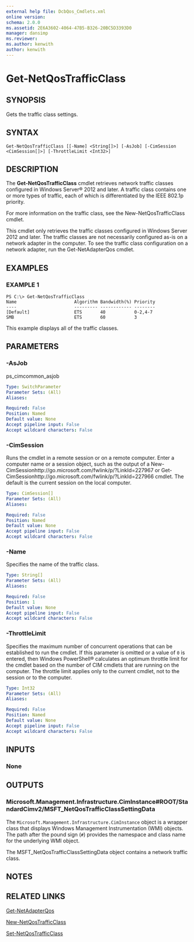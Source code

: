 ```yaml
---
external help file: DcbQos_Cmdlets.xml
online version: 
schema: 2.0.0
ms.assetid: 2E6A3602-4064-47B5-B326-20BC5D3393D0
manager: dansimp
ms.reviewer:
ms.author: kenwith
author: kenwith
---
```


# Get-NetQosTrafficClass

## SYNOPSIS
Gets the traffic class settings.

## SYNTAX

```
Get-NetQosTrafficClass [[-Name] <String[]>] [-AsJob] [-CimSession <CimSession[]>] [-ThrottleLimit <Int32>]
```

## DESCRIPTION
The **Get-NetQosTrafficClass** cmdlet retrieves network traffic classes configured in Windows Server® 2012 and later.
A traffic class contains one or more types of traffic, each of which is differentiated by the IEEE 802.1p priority.

For more information on the traffic class, see the New-NetQosTrafficClass cmdlet.

This cmdlet only retrieves the traffic classes configured in Windows Server 2012 and later.
The traffic classes are not necessarily configured as-is on a network adapter in the computer.
To see the traffic class configuration on a network adapter, run the Get-NetAdapterQos cmdlet.

## EXAMPLES

### EXAMPLE 1
```
PS C:\> Get-NetQosTrafficClass
Name                      Algorithm Bandwidth(%) Priority 
----                      --------- ------------ -------- 
[Default]                 ETS       40           0-2,4-7 
SMB                       ETS       60           3
```

This example displays all of the traffic classes.

## PARAMETERS

### -AsJob
ps_cimcommon_asjob

```yaml
Type: SwitchParameter
Parameter Sets: (All)
Aliases: 

Required: False
Position: Named
Default value: None
Accept pipeline input: False
Accept wildcard characters: False
```

### -CimSession
Runs the cmdlet in a remote session or on a remote computer.
Enter a computer name or a session object, such as the output of a New-CimSessionhttp://go.microsoft.com/fwlink/p/?LinkId=227967 or Get-CimSessionhttp://go.microsoft.com/fwlink/p/?LinkId=227966 cmdlet.
The default is the current session on the local computer.

```yaml
Type: CimSession[]
Parameter Sets: (All)
Aliases: 

Required: False
Position: Named
Default value: None
Accept pipeline input: False
Accept wildcard characters: False
```

### -Name
Specifies the name of the traffic class.

```yaml
Type: String[]
Parameter Sets: (All)
Aliases: 

Required: False
Position: 1
Default value: None
Accept pipeline input: False
Accept wildcard characters: False
```

### -ThrottleLimit
Specifies the maximum number of concurrent operations that can be established to run the cmdlet.
If this parameter is omitted or a value of `0` is entered, then Windows PowerShell® calculates an optimum throttle limit for the cmdlet based on the number of CIM cmdlets that are running on the computer.
The throttle limit applies only to the current cmdlet, not to the session or to the computer.

```yaml
Type: Int32
Parameter Sets: (All)
Aliases: 

Required: False
Position: Named
Default value: None
Accept pipeline input: False
Accept wildcard characters: False
```

## INPUTS

### None

## OUTPUTS

### Microsoft.Management.Infrastructure.CimInstance#ROOT/StandardCimv2/MSFT_NetQosTrafficClassSettingData
The `Microsoft.Management.Infrastructure.CimInstance` object is a wrapper class that displays Windows Management Instrumentation (WMI) objects.
The path after the pound sign (`#`) provides the namespace and class name for the underlying WMI object.

The MSFT_NetQosTrafficClassSettingData object contains a network traffic class.

## NOTES

## RELATED LINKS

[Get-NetAdapterQos](../NetAdapter_Cmdlets/Get-NetAdapterQos.md)

[New-NetQosTrafficClass](./New-NetQosTrafficClass.md)

[Set-NetQosTrafficClass](./Set-NetQosTrafficClass.md)
